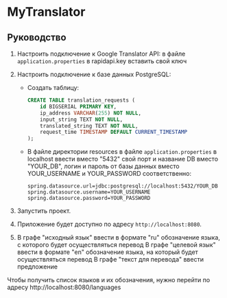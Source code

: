 # MyTranslator

## Руководство
1. Настроить подключение к Google Translator API:
   в файле `application.properties` в rapidapi.key вставить свой ключ

2. Настроить подключение к базе данных PostgreSQL:
    - Создать таблицу:
        ```sql
        CREATE TABLE translation_requests (
            id BIGSERIAL PRIMARY KEY,
            ip_address VARCHAR(255) NOT NULL,
            input_string TEXT NOT NULL,
            translated_string TEXT NOT NULL,
            request_time TIMESTAMP DEFAULT CURRENT_TIMESTAMP
        );
        ```
    - В файле директории resources в файле `application.properties` в localhost ввести вместо "5432" свой порт и название DB вместо "YOUR_DB", 
   логин и пароль от базы данных вместо YOUR_USERNAME и YOUR_PASSWORD соответственно:
        ```properties
        spring.datasource.url=jdbc:postgresql://localhost:5432/YOUR_DB
        spring.datasource.username=YOUR_USERNAME
        spring.datasource.password=YOUR_PASSWORD
        ```
3. Запустить проект.

4. Приложение будет доступно по адресу `http://localhost:8080`.

5. В графе "исходный язык" ввести в формате "ru" обозначение языка, с которого будет осуществляться перевод
В графе "целевой язык" ввести в формате "en" обозначение языка, на который будет осуществляться перевод
В графе "текст для перевода" ввести предложение

Чтобы получить список языков и их обозначения, нужно перейти по адресу http://localhost:8080/languages

